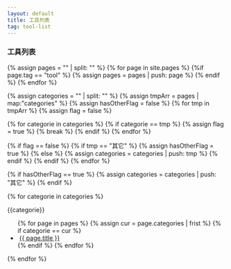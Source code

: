 ```yaml
---
layout: default
title: 工具列表
tag: tool-list
---
```

### 工具列表 
{% assign pages = "" | split: "" %}
{% for page in site.pages %}
    {%if page.tag == "tool" %}
      {% assign pages = pages | push: page %}
    {% endif %}
{% endfor %}

<!-- {% for page in pages %}
<p>{{page | inspect}}</p>
{% endfor %} -->

{% assign categories = "" | split: "" %}
{% assign tmpArr = pages | map:"categories" %}
{% assign hasOtherFlag = false %}
{% for tmp in tmpArr %}
  {% assign flag = false %}
  
  {% for categorie in categories %}
    {% if categorie == tmp %}
      {% assign flag = true %}
      {% break %}
    {% endif %}
  {% endfor %}
  
  {% if flag == false %}
    {% if tmp == "其它" %}
      {% assign hasOtherFlag = true %}
    {% else %}
      {% assign categories = categories | push: tmp %}
    {% endif %}
  {% endif %}
{% endfor %}

{% if hasOtherFlag == true %}
  {% assign categories = categories | push: "其它" %}
{% endif %}

{% for categorie in categories %}
  <p>{{categorie}}</p>
  <ul>
  {% for page in pages %}
      {% assign cur = page.categories | frist %}
      {% if categorie == cur %}
        <li>&nbsp;<a href="{{ BASE_PATH }}{{ page.url }}">{{ page.title }}</a></li>
      {% endif %}
  {% endfor %}
  </ul>
{% endfor %}